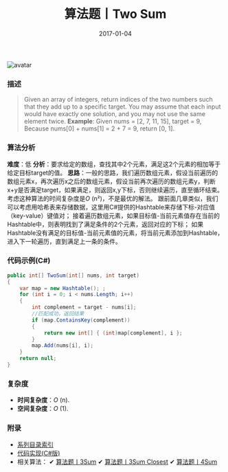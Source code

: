 ﻿---
title: 算法题丨Two Sum
tags:
  - 算法
  - 编程技巧
  - 数据结构
categories: 计算机基础
date: 2017-01-04
---
![avatar](https://mysite.bj.bcebos.com/images/articles/b4dae30a-2092-401e-b14e-85477d335250.jpg)

### 描述
>Given an array of integers, return indices of the two numbers such that they add up to a specific target.
You may assume that each input would have exactly one solution, and you may not use the same element twice.
**Example**:
Given nums = [2, 7, 11, 15], target = 9,
Because nums[0] + nums[1] = 2 + 7 = 9,
return [0, 1].

<!-- more -->

### 算法分析
**难度**：低
**分析**：要求给定的数组，查找其中2个元素，满足这2个元素的相加等于给定目标target的值。
**思路**：一般的思路，我们遍历数组元素，假设当前遍历的数组元素x，再次遍历x之后的数组元素，假设当前再次遍历的数组元素y，判断x+y是否满足target，如果满足，则返回x,y下标，否则继续遍历，直至循环结束。考虑这种算法的时间复杂度是*O* (n²)，不是最优的解法。
跟前面几章类似，我们可以考虑用哈希表来存储数据，这里用C#提供的Hashtable来存储下标-对应值（key-value）键值对；
接着遍历数组元素，如果目标值-当前元素值存在当前的Hashtable中，则表明找到了满足条件的2个元素，返回对应的下标；
如果Hashtable没有满足的目标值-当前元素值的元素，将当前元素添加到Hashtable，进入下一轮遍历，直到满足上一条的条件。

### 代码示例(C#)
```csharp
public int[] TwoSum(int[] nums, int target)
{
    var map = new Hashtable(); ;
    for (int i = 0; i < nums.Length; i++)
    {
        int complement = target - nums[i];
        //匹配成功，返回结果
        if (map.ContainsKey(complement))
        {
            return new int[] { (int)map[complement], i };
        }
        map.Add(nums[i], i);
    }
    return null;
}                                      
```

### 复杂度
- **时间复杂度**：*O* (n). 
- **空间复杂度**：*O* (1).

### 附录
- [系列目录索引](/posts/algorithm/index/)
- [代码实现(C#版)](https://github.com/lizzie2008/LeetCode.git)
- 相关算法：
✔ [算法题丨3Sum](/posts/algorithm/005.3Sum/)
✔ [算法题丨3Sum Closest](/posts/algorithm/006.3Sum.Closest/)
✔ [算法题丨4Sum](/posts/algorithm/007.4Sum/)	
